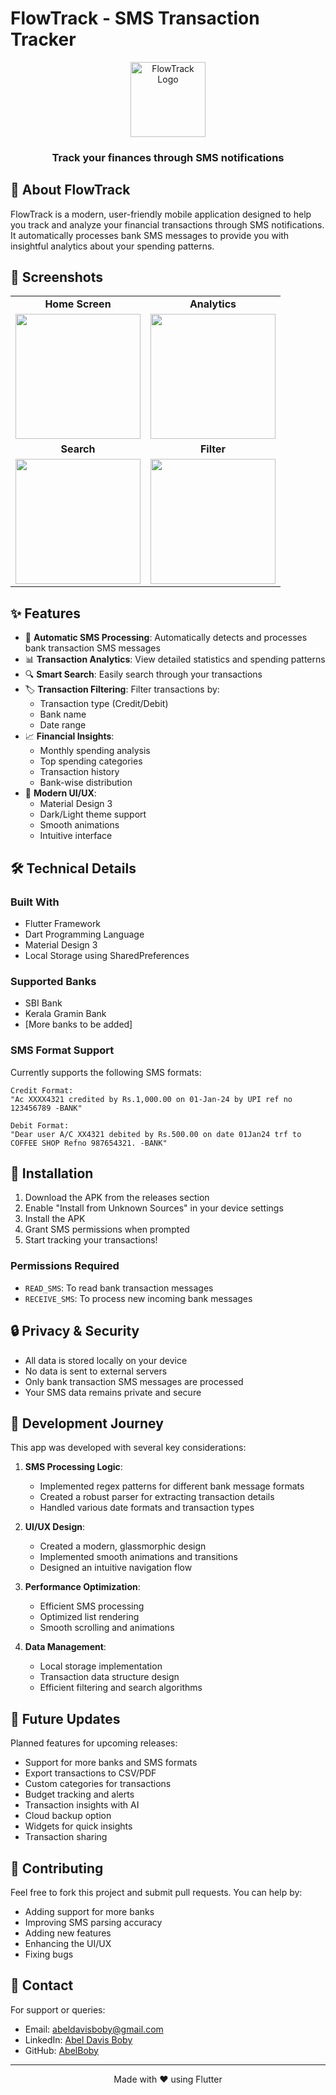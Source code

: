 # FlowTrack - SMS Transaction Tracker

<div align="center">
  <img src="assets/icon/icon.png" alt="FlowTrack Logo" width="120"/>
  <h3>Track your finances through SMS notifications</h3>
</div>

## 📱 About FlowTrack

FlowTrack is a modern, user-friendly mobile application designed to help you track and analyze your financial transactions through SMS notifications. It automatically processes bank SMS messages to provide you with insightful analytics about your spending patterns.

## 📸 Screenshots

<div align="center">
  <table>
    <tr>
      <td align="center"><strong>Home Screen</strong></td>
      <td align="center"><strong>Analytics</strong></td>
    </tr>
    <tr>
      <td><img src="screenshots/homepage.png" width="200"/></td>
      <td><img src="screenshots/summary.png" width="200"/></td>
    </tr>
    <tr>
    <td align="center"><strong>Search</strong></td>
    <td align="center"><strong>Filter</strong></td>
    </tr>
    <tr>
      <td><img src="screenshots/search.png" width="200"/></td>
      <td><img src="screenshots/filter.png" width="200"/></td>
    </tr>
  </table>
</div>

## ✨ Features

- 🏦 **Automatic SMS Processing**: Automatically detects and processes bank transaction SMS messages
- 📊 **Transaction Analytics**: View detailed statistics and spending patterns
- 🔍 **Smart Search**: Easily search through your transactions
- 🏷️ **Transaction Filtering**: Filter transactions by:
  - Transaction type (Credit/Debit)
  - Bank name
  - Date range
- 📈 **Financial Insights**:
  - Monthly spending analysis
  - Top spending categories
  - Transaction history
  - Bank-wise distribution
- 🎨 **Modern UI/UX**:
  - Material Design 3
  - Dark/Light theme support
  - Smooth animations
  - Intuitive interface

## 🛠️ Technical Details

### Built With
- Flutter Framework
- Dart Programming Language
- Material Design 3
- Local Storage using SharedPreferences

### Supported Banks
- SBI Bank
- Kerala Gramin Bank
- [More banks to be added]

### SMS Format Support
Currently supports the following SMS formats:
```
Credit Format:
"Ac XXXX4321 credited by Rs.1,000.00 on 01-Jan-24 by UPI ref no 123456789 -BANK"

Debit Format:
"Dear user A/C XX4321 debited by Rs.500.00 on date 01Jan24 trf to COFFEE SHOP Refno 987654321. -BANK"
```

## 📲 Installation

1. Download the APK from the releases section
2. Enable "Install from Unknown Sources" in your device settings
3. Install the APK
4. Grant SMS permissions when prompted
5. Start tracking your transactions!

### Permissions Required
- `READ_SMS`: To read bank transaction messages
- `RECEIVE_SMS`: To process new incoming bank messages

## 🔒 Privacy & Security

- All data is stored locally on your device
- No data is sent to external servers
- Only bank transaction SMS messages are processed
- Your SMS data remains private and secure

## 🚀 Development Journey

This app was developed with several key considerations:

1. **SMS Processing Logic**:
   - Implemented regex patterns for different bank message formats
   - Created a robust parser for extracting transaction details
   - Handled various date formats and transaction types

2. **UI/UX Design**:
   - Created a modern, glassmorphic design
   - Implemented smooth animations and transitions
   - Designed an intuitive navigation flow

3. **Performance Optimization**:
   - Efficient SMS processing
   - Optimized list rendering
   - Smooth scrolling and animations

4. **Data Management**:
   - Local storage implementation
   - Transaction data structure design
   - Efficient filtering and search algorithms

## 🤝 Future Updates

Planned features for upcoming releases:
- Support for more banks and SMS formats
- Export transactions to CSV/PDF
- Custom categories for transactions
- Budget tracking and alerts
- Transaction insights with AI
- Cloud backup option
- Widgets for quick insights
- Transaction sharing

## 🤝 Contributing

Feel free to fork this project and submit pull requests. You can help by:
- Adding support for more banks
- Improving SMS parsing accuracy
- Adding new features
- Enhancing the UI/UX
- Fixing bugs

## 📝 Contact

For support or queries:
- Email: [abeldavisboby@gmail.com](mailto:abeldavisboby@gmail.com)
- LinkedIn: [Abel Davis Boby](https://www.linkedin.com/in/abeldavisboby)
- GitHub: [AbelBoby](https://github.com/abelboby)

---

<div align="center">
  Made with ❤️ using Flutter
</div>
